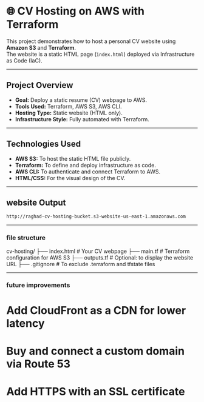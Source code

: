 # 🌐 CV Hosting on AWS with Terraform

This project demonstrates how to host a personal CV website using **Amazon S3** and **Terraform**.  
The website is a static HTML page (`index.html`) deployed via Infrastructure as Code (IaC).

---

## Project Overview

- **Goal:** Deploy a static resume (CV) webpage to AWS.
- **Tools Used:** Terraform, AWS S3, AWS CLI.
- **Hosting Type:** Static website (HTML only).
- **Infrastructure Style:** Fully automated with Terraform.

---

## Technologies Used

- **AWS S3:** To host the static HTML file publicly.
- **Terraform:** To define and deploy infrastructure as code.
- **AWS CLI:** To authenticate and connect Terraform to AWS.
- **HTML/CSS:** For the visual design of the CV.

---

## website Output 
```bash
http://raghad-cv-hosting-bucket.s3-website-us-east-1.amazonaws.com
```
---

### file structure 
cv-hosting/
├── index.html         # Your CV webpage
├── main.tf            # Terraform configuration for AWS S3
├── outputs.tf         # Optional: to display the website URL
├── .gitignore         # To exclude .terraform and tfstate files

---

### future improvements 

# Add CloudFront as a CDN for lower latency

# Buy and connect a custom domain via Route 53

# Add HTTPS with an SSL certificate

 